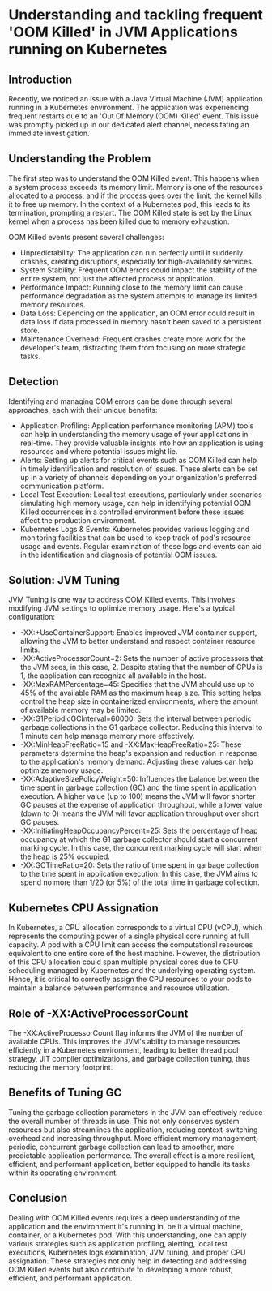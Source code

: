 # Understanding and tackling frequent 'OOM Killed' in JVM Applications running on Kubernetes

## Introduction

Recently, we noticed an issue with a Java Virtual Machine (JVM) application running in a Kubernetes environment. The application was experiencing frequent restarts due to an 'Out Of Memory (OOM) Killed' event. This issue was promptly picked up in our dedicated alert channel, necessitating an immediate investigation.

## Understanding the Problem

The first step was to understand the OOM Killed event. This happens when a system process exceeds its memory limit. Memory is one of the resources allocated to a process, and if the process goes over the limit, the kernel kills it to free up memory. In the context of a Kubernetes pod, this leads to its termination, prompting a restart. The OOM Killed state is set by the Linux kernel when a process has been killed due to memory exhaustion.

OOM Killed events present several challenges:

- Unpredictability: The application can run perfectly until it suddenly crashes, creating disruptions, especially for high-availability services.
- System Stability: Frequent OOM errors could impact the stability of the entire system, not just the affected process or application.
- Performance Impact: Running close to the memory limit can cause performance degradation as the system attempts to manage its limited memory resources.
- Data Loss: Depending on the application, an OOM error could result in data loss if data processed in memory hasn't been saved to a persistent store.
- Maintenance Overhead: Frequent crashes create more work for the developer's team, distracting them from focusing on more strategic tasks.

## Detection

Identifying and managing OOM errors can be done through several approaches, each with their unique benefits:

- Application Profiling: Application performance monitoring (APM) tools can help in understanding the memory usage of your applications in real-time. They provide valuable insights into how an application is using resources and where potential issues might lie.
- Alerts: Setting up alerts for critical events such as OOM Killed can help in timely identification and resolution of issues. These alerts can be set up in a variety of channels depending on your organization's preferred communication platform.
- Local Test Execution: Local test executions, particularly under scenarios simulating high memory usage, can help in identifying potential OOM Killed occurrences in a controlled environment before these issues affect the production environment.
- Kubernetes Logs & Events: Kubernetes provides various logging and monitoring facilities that can be used to keep track of pod's resource usage and events. Regular examination of these logs and events can aid in the identification and diagnosis of potential OOM issues.

## Solution: JVM Tuning

JVM Tuning is one way to address OOM Killed events. This involves modifying JVM settings to optimize memory usage. Here's a typical configuration:

- -XX:+UseContainerSupport: Enables improved JVM container support, allowing the JVM to better understand and respect container resource limits.
- -XX:ActiveProcessorCount=2: Sets the number of active processors that the JVM sees, in this case, 2. Despite stating that the number of CPUs is 1, the application can recognize all available in the host.
- -XX:MaxRAMPercentage=45: Specifies that the JVM should use up to 45% of the available RAM as the maximum heap size. This setting helps control the heap size in containerized environments, where the amount of available memory may be limited.
- -XX:G1PeriodicGCInterval=60000: Sets the interval between periodic garbage collections in the G1 garbage collector. Reducing this interval to 1 minute can help manage memory more effectively.
- -XX:MinHeapFreeRatio=15 and -XX:MaxHeapFreeRatio=25: These parameters determine the heap's expansion and reduction in response to the application's memory demand. Adjusting these values can help optimize memory usage.
- -XX:AdaptiveSizePolicyWeight=50: Influences the balance between the time spent in garbage collection (GC) and the time spent in application execution. A higher value (up to 100) means the JVM will favor shorter GC pauses at the expense of application throughput, while a lower value (down to 0) means the JVM will favor application throughput over short GC pauses.
- -XX:InitiatingHeapOccupancyPercent=25: Sets the percentage of heap occupancy at which the G1 garbage collector should start a concurrent marking cycle. In this case, the concurrent marking cycle will start when the heap is 25% occupied.
- -XX:GCTimeRatio=20: Sets the ratio of time spent in garbage collection to the time spent in application execution. In this case, the JVM aims to spend no more than 1/20 (or 5%) of the total time in garbage collection.

## Kubernetes CPU Assignation

In Kubernetes, a CPU allocation corresponds to a virtual CPU (vCPU), which represents the computing power of a single physical core running at full capacity. A pod with a CPU limit can access the computational resources equivalent to one entire core of the host machine. However, the distribution of this CPU allocation could span multiple physical cores due to CPU scheduling managed by Kubernetes and the underlying operating system. Hence, it is critical to correctly assign the CPU resources to your pods to maintain a balance between performance and resource utilization.

## Role of -XX:ActiveProcessorCount

The -XX:ActiveProcessorCount flag informs the JVM of the number of available CPUs. This improves the JVM's ability to manage resources efficiently in a Kubernetes environment, leading to better thread pool strategy, JIT compiler optimizations, and garbage collection tuning, thus reducing the memory footprint.

## Benefits of Tuning GC

Tuning the garbage collection parameters in the JVM can effectively reduce the overall number of threads in use. This not only conserves system resources but also streamlines the application, reducing context-switching overhead and increasing throughput. More efficient memory management, periodic, concurrent garbage collection can lead to smoother, more predictable application performance. The overall effect is a more resilient, efficient, and performant application, better equipped to handle its tasks within its operating environment.

## Conclusion

Dealing with OOM Killed events requires a deep understanding of the application and the environment it's running in, be it a virtual machine, container, or a Kubernetes pod. With this understanding, one can apply various strategies such as application profiling, alerting, local test executions, Kubernetes logs examination, JVM tuning, and proper CPU assignation. These strategies not only help in detecting and addressing OOM Killed events but also contribute to developing a more robust, efficient, and performant application.
